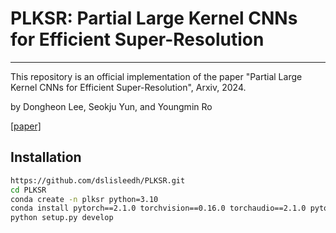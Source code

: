 # PLKSR: Partial Large Kernel CNNs for Efficient Super-Resolution
-------
This repository is an official implementation of the paper "Partial Large Kernel CNNs for Efficient Super-Resolution", Arxiv, 2024.

by Dongheon Lee, Seokju Yun, and Youngmin Ro

[[paper]](https://arxiv.org/abs/2404.11848)

## Installation
```bash
https://github.com/dslisleedh/PLKSR.git
cd PLKSR
conda create -n plksr python=3.10
conda install pytorch==2.1.0 torchvision==0.16.0 torchaudio==2.1.0 pytorch-cuda=12.1 -c pytorch -c nvidia
python setup.py develop
```

